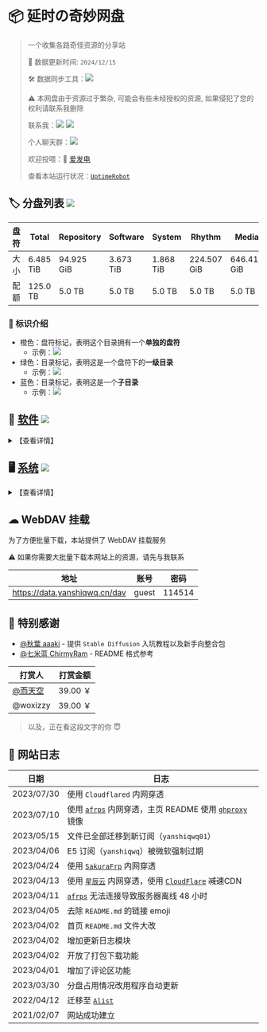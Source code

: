 # 📦 延时の奇妙网盘

> 一个收集各路奇怪资源的分享站
> 
> 🔄 数据更新时间: `2024/12/15`
> 
> 🛠️ 数据同步工具：![](https://img.shields.io/badge/yanshiqwq-blue?logo=github&label=e5_usage_sync&link=https://github.com/yanshiqwq/e5_usage_sync&cacheSeconds=3600)
> 
> ⚠ 本网盘由于资源过于繁杂, 可能会有些未经授权的资源, 如果侵犯了您的权利请联系我删除
> 
> 联系我：![](https://img.shields.io/badge/yanshiqwq-orange?logo=minutemailer&label=126.com&link=mailto:yanshiqwq@126.com) ![](https://img.shields.io/badge/延时qwq-blue?logo=bilibili&label=bilibili&link=https://space.bilibili.com/431304449)
> 
> 个人聊天群：![](https://img.shields.io/badge/885182351-green?logo=tencentqq&label=QQ&link=https://jq.qq.com/?_wv=1027&k=gHfN8ogz)
> 
> 欢迎投喂：🔋 [爱发电](https://afdian.net/a/yanshiqwq)
> 
> 查看本站运行状况：[`UptimeRobot`](https://stats.uptimerobot.com/vkKLvk2A1a)

## 🏷 分盘列表 ![](https://img.shields.io/badge/Root-orange?logo=DPD&label=6.485%20TiB&cacheSeconds=3600)

| 盘符  | Total           | Repository       | Software        | System           | Rhythm           | Media            |
| --- | --------------- | ---------------- | --------------- | ---------------- | ---------------- | ---------------- |
| 大小  | 6.485 TiB | 94.925 GiB | 3.673 TiB | 1.868 TiB | 224.507 GiB | 646.416 GiB |
| 配额  | 125.0 TB        | 5.0 TB           | 5.0 TB          | 5.0 TB           | 5.0 TB           | 5.0 TB           |

### 🎤 标识介绍

- 橙色：盘符标记，表明这个目录拥有一个**单独的盘符**
  - 示例：![](https://img.shields.io/badge/盘符-orange?logo=DPD&label=1145.14GB)
- 绿色：目录标记，表明这是一个盘符下的**一级目录**
  - 示例：![](https://img.shields.io/badge/所属盘符-green?logo=onlyoffice&label=标识名)
- 蓝色：目录标记，表明这是一个**子目录**
  - 示例：![](https://img.shields.io/badge/所属父目录-blue?logo=filedotio&label=标识名)

## 💾 [软件](./software/) ![](https://img.shields.io/badge/Software-orange?logo=DPD&label=3.673%20TiB&cacheSeconds=3600)

<details>
<summary>【查看详情】</summary>

1. 主要来自 [@vposy](https://m.weibo.cn/u/1112829033) 的破解版 Adobe 软件 ![](https://img.shields.io/badge/Software-green?logo=onlyoffice&label=Adobe&link=./software/adobe)
2. AI 相关 ![](https://img.shields.io/badge/Software-green?logo=onlyoffice&label=AI&link=./software/ai/)
   - Stable Diffusion ![](https://img.shields.io/badge/AI-blue?logo=filedotio&label=StableDiffusion&link=./software/ai/stable_diffusion/)
   - LLaMA 泄露模型 ![](https://img.shields.io/badge/AI-blue?logo=filedotio&label=LLaMA&link=./software/ai/pyllama/)
   - AI 画图、ChatGPT、NewBing 相关教程 ![](https://img.shields.io/badge/AI-blue?logo=filedotio&label=Docs&link=./software/ai/docs)
3. 游戏相关 ![](https://img.shields.io/badge/Software-green?logo=onlyoffice&label=Game&link=./software/game/)
   - Minecraft ![](https://img.shields.io/badge/Game-blue?logo=filedotio&label=Minecraft&link=./software/game/mc/)
   - Galgame ![](https://img.shields.io/badge/Game-blue?logo=filedotio&label=Galgame&link=./software/game/galgame/) 
   - PvZ ![](https://img.shields.io/badge/Game-blue?logo=filedotio&label=PvZ&link=./software/game/pvz/) 
   - 音游 ![](https://img.shields.io/badge/Rhythm-orange?logo=DPD&label=224.507%20GiB&cacheSeconds=3600&link=./software/game/rhythm/)
4. 编曲相关 ![](https://img.shields.io/badge/Software-green?logo=onlyoffice&label=Arrangement&link=./software/arrangement/)
   - FLStudio ![](https://img.shields.io/badge/Arrangement-blue?label=Vocaloid&link=./software/arrangement/flstudio/)
   - Vocaloid 各版本软件及声库 ![](https://img.shields.io/badge/Arrangement-blue?label=Vocaloid&link=./software/arrangement/vocaloid/)

</details>

## 🖥 [系统](./system/) ![](https://img.shields.io/badge/System-orange?logo=DPD&label=1.868%20TiB&cacheSeconds=3600)

<details>
<summary>【查看详情】</summary>

1. Android 玩机相关 ![](https://img.shields.io/badge/System-green?logo=onlyoffice&label=Android&link=./system/android/)
   - Magisk 模块 ![](https://img.shields.io/badge/Android-blue?logo=filedotio&label=Magisk&link=./system/android/magisk/)
   - Xposed 模块 ![](https://img.shields.io/badge/Android-blue?label=Xposed&link=./system/android/xposed/)
   - 刷机包 ![](https://img.shields.io/badge/Android-blue?logo=filedotio&label=ROM&link=./system/android/rom/)
     - Recovery 刷机包 ![](https://img.shields.io/badge/ROM-blue?logo=filedotio&label=Recovery&link=./system/android/rom/recovery/)
     - Fastboot 刷机包 ![](https://img.shields.io/badge/ROM-blue?logo=filedotio&label=Fastboot&link=./system/android/rom/fastboot/)
     - Firmware 固件 ![](https://img.shields.io/badge/ROM-blue?logo=filedotio&label=Firmware&link=./system/android/rom/firmware/)
   - Boot 分区镜像 ![](https://img.shields.io/badge/Android-blue?logo=filedotio&label=BootIMG&link=./system/android/boot/)
   - 第三方 REC ![](https://img.shields.io/badge/Android-blue?logo=filedotio&label=RecoveryIMG&link=./system/android/recovery/)
   - 部分系统软件安装包 ![](https://img.shields.io/badge/Android-blue?logo=filedotio&label=SystemApp&link=./system/android/app/)
2. 光猫 ![](https://img.shields.io/badge/System-green?logo=onlyoffice&label=ONT&link=./system/ont/)
3. NAS ![](https://img.shields.io/badge/System-green?logo=onlyoffice&label=NAS&link=./system/nas/)
4. Windows ![](https://img.shields.io/badge/System-green?logo=onlyoffice&label=Windows&link=./system/windows/)
   - 镜像 ![](https://img.shields.io/badge/Windows-blue?logo=filedotio&label=Image&link=./system/windows/image/)
     - 正式版 ![](https://img.shields.io/badge/Image-blue?logo=filedotio&label=Release&link=./system/windows/image/releases/)
     - 测试版 ![](https://img.shields.io/badge/Image-blue?logo=filedotio&label=Beta&link=./system/windows/image/beta/)
     - 修改版 ![](https://img.shields.io/badge/Image-blue?logo=filedotio&label=Modify&link=./system/windows/modify/)
     - PE系统 ![](https://img.shields.io/badge/Image-blue?logo=filedotio&label=PE&link=./system/windows/winpe/)
   - 更新包 ![](https://img.shields.io/badge/Windows-blue?logo=filedotio&label=Update&link=./system/windows/update/)
   - 补丁 ![](https://img.shields.io/badge/Windows-blue?logo=filedotio&label=Patch&link=./system/windows/patch/)
   - 驱动 ![](https://img.shields.io/badge/Windows-blue?logo=filedotio&label=Driver&link=./system/windows/driver/)
   - 运行库 ![](https://img.shields.io/badge/Windows-blue?logo=filedotio&label=Runtime&link=./system/windows/runtime/)
5. Linux ![](https://img.shields.io/badge/System-green?logo=onlyoffice&label=Linux&link=./system/linux/)
6. MacOS ![](https://img.shields.io/badge/System-green?logo=onlyoffice&label=MacOS&link=./system/macos/)
7. ~PPT 系统~ ![](https://img.shields.io/badge/System-green?logo=onlyoffice&label=PPT&link=./system/ppt/)

</details>

## ☁ WebDAV 挂载

为了方便批量下载，本站提供了 WebDAV 挂载服务

⚠ 如果你需要大批量下载本网站上的资源，请先与我联系

| 地址                            | 账号    | 密码     |
| ----------------------------- | ----- | ------ |
| https://data.yanshiqwq.cn/dav | guest | 114514 |

## 🙇‍ 特别感谢

- [@秋葉 aaaki](https://space.bilibili.com/12566101) - 提供 `Stable Diffusion` 入坑教程以及新手向整合包
- [@七米蓝 ChirmyRam](https://space.bilibili.com/34851756) - README 格式参考

| 打赏人                                          | 打赏金额    |
| -------------------------------------------- | ------- |
| [@而天空](https://space.bilibili.com/113326488) | 39.00 ￥ |
| @woxizzy                                     | 39.00 ￥ |

> 以及，正在看这段文字的你 😇

## 📕 网站日志

| 日期         | 日志                                                                                            |
| ---------- | --------------------------------------------------------------------------------------------- |
| 2023/07/30 | 使用 `Cloudflared` 内网穿透                                                                         |
| 2023/07/10 | 使用 [`afrps`](https://afrps.cn/) 内网穿透，主页 README 使用 [`ghproxy`](https://ghproxy.com/) 镜像        |
| 2023/05/15 | 文件已全部迁移到新订阅（`yanshiqwq01`）                                                                    |
| 2023/04/06 | E5 订阅（`yanshiqwq`）被微软强制过期                                                                     |
| 2023/04/24 | 使用 [`SakuraFrp`](https://www.natfrp.com/) 内网穿透                                                |
| 2023/04/13 | 使用 [`星辰云`](https://starxn.com/) 内网穿透，使用 [`CloudFlare`](https://www.cloudflare.com/) ~~减速~~CDN |
| 2023/04/11 | [`afrps`](https://afrps.cn/) 无法连接导致服务器离线 48 小时                                                |
| 2023/04/05 | 去除 `README.md` 的链接 emoji                                                                      |
| 2023/04/02 | 首页 `README.md` 文件大改                                                                           |
| 2023/04/02 | 增加更新日志模块                                                                                      |
| 2023/04/02 | 开放了打包下载功能                                                                                     |
| 2023/04/01 | 增加了评论区功能                                                                                      |
| 2023/03/30 | 分盘占用情况改用程序自动更新                                                                                |
| 2022/04/12 | 迁移至 [`Alist`](https://alist.nn.ci/)                                                           |
| 2021/02/07 | 网站成功建立                                                                                        |
